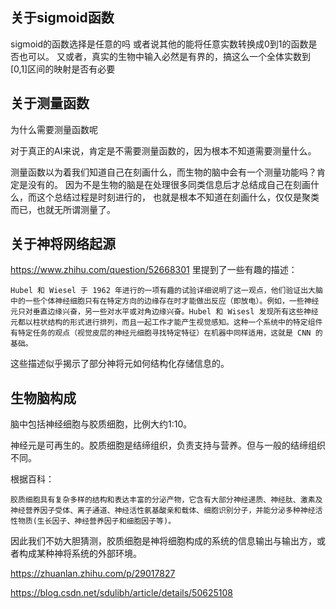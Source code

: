 
## 关于sigmoid函数
sigmoid的函数选择是任意的吗
或者说其他的能将任意实数转换成0到1的函数是否也可以。
又或者，真实的生物中输入必然是有界的，搞这么一个全体实数到[0,1]区间的映射是否有必要

## 关于测量函数

为什么需要测量函数呢

对于真正的AI来说，肯定是不需要测量函数的，因为根本不知道需要测量什么。

测量函数以为着我们知道自己在刻画什么，而生物的脑中会有一个测量功能吗？肯定是没有的。
因为不是生物的脑是在处理很多同类信息后才总结成自己在刻画什么，而这个总结过程是时刻进行的，
也就是根本不知道在刻画什么，仅仅是聚类而已，也就无所谓测量了。

## 关于神将网络起源

https://www.zhihu.com/question/52668301 里提到了一些有趣的描述：

	Hubel 和 Wiesel 于 1962 年进行的一项有趣的试验详细说明了这一观点，他们验证出大脑中的一些个体神经细胞只有在特定方向的边缘存在时才能做出反应（即放电）。例如，一些神经元只对垂直边缘兴奋，另一些对水平或对角边缘兴奋。Hubel 和 Wisesl 发现所有这些神经元都以柱状结构的形式进行排列，而且一起工作才能产生视觉感知。这种一个系统中的特定组件有特定任务的观点（视觉皮层的神经元细胞寻找特定特征）在机器中同样适用，这就是 CNN 的基础。

这些描述似乎揭示了部分神将元如何结构化存储信息的。

## 生物脑构成

脑中包括神经细胞与胶质细胞，比例大约1:10。

神经元是可再生的。胶质细胞是结缔组织，负责支持与营养。但与一般的结缔组织不同。

根据百科：

	胶质细胞具有复杂多样的结构和表达丰富的分泌产物，它含有大部分神经递质、神经肽、激素及神经营养因子受体、离子通道、神经活性氨基酸亲和载体、细胞识别分子，并能分泌多种神经活性物质(生长因子、神经营养因子和细胞因子等)。

因此我们不妨大胆猜测，胶质细胞是神将细胞构成的系统的信息输出与输出方，或者构成某种神将系统的外部环境。












https://zhuanlan.zhihu.com/p/29017827

https://blog.csdn.net/sdulibh/article/details/50625108